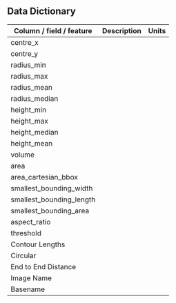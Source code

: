 ## Data Dictionary

| Column / field / feature | Description | Units |
| --- | --- | --- |
| centre_x | | |
| centre_y | | |
| radius_min | | |
| radius_max | | |
| radius_mean | | |
| radius_median | | |
| height_min | | |
| height_max | | |
| height_median | | |
| height_mean | | |
| volume | | |
| area | | |
| area_cartesian_bbox | | |
| smallest_bounding_width | | |
| smallest_bounding_length | | |
| smallest_bounding_area | | |
| aspect_ratio | | |
| threshold | | |
| Contour Lengths | | |
| Circular | | |
| End to End Distance | | |
| Image Name | | |
| Basename | | |

